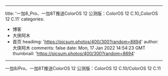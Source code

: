 
---
title: '一加8_Pro、一加8T推送ColorOS 12 公测版：ColorOS 12 C.10_ColorOS 12 C.11'
categories: 
 - 博客
 - 大侠阿木
 - 首页
headimg: 'https://picsum.photos/400/300?random=8894'
author: 大侠阿木
comments: false
date: Mon, 17 Jan 2022 14:54:23 GMT
thumbnail: 'https://picsum.photos/400/300?random=8894'
---

<div>   
一加8/Pro、一加8T推送ColorOS 12 公测版：ColorOS 12 C.10/ColorOS 12 C.11  
</div>
            